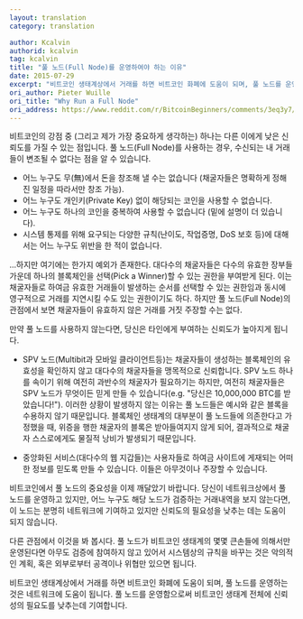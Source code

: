 ```yaml
---
layout: translation
category: translation

author: Kcalvin
authorid: kcalvin
tag: kcalvin
title: "풀 노드(Full Node)를 운영하여야 하는 이유"
date: 2015-07-29
excerpt: "비트코인 생태계상에서 거래를 하면 비트코인 화폐에 도움이 되며, 풀 노드를 운영하는 것은 네트워크에 도움이 됩니다. 풀 노드를 운영함으로써 비트코인 생태계 전체에 신뢰성의 필요도를 낮추는데 기여합니다."
ori_author: Pieter Wuille
ori_title: "Why Run a Full Node"
ori_address: https://www.reddit.com/r/BitcoinBeginners/comments/3eq3y7/full_node_question/ctk4lnd/
---
```


비트코인의 강점 중 (그리고 제가 가장 중요하게 생각하는) 하나는 다른 이에게 낮은 신뢰도를 가질 수 있는 점입니다. 풀 노드(Full Node)를 사용하는 경우, 수신되는 내 거래들이 변조될 수 없다는 점을 알 수 있습니다.

* 어느 누구도 무(無)에서 돈을 창조해 낼 수는 없습니다 (채굴자들은 명확하게 정해진 일정을 따라서만 창조 가능).
* 어느 누구도 개인키(Private Key) 없이 해당되는 코인을 사용할 수 없습니다.
* 어느 누구도 하나의 코인을 중복하여 사용할 수 없습니다 (밑에 설명이 더 있습니다).
* 시스템 통제를 위해 요구되는 다양한 규칙(난이도, 작업증명, DoS 보호 등)에 대해서는 어느 누구도 위반을 한 적이 없습니다.

...하지만 여기에는 한가지 예외가 존재한다. 대다수의 채굴자들은 다수의 유효한 장부들 가운데 하나의 블록체인을 선택(Pick a Winner)할 수 있는 권한을 부여받게 된다. 이는 채굴자들로 하여금 유효한 거래들이 발생하는 순서를 선택할 수 있는 권한임과 동시에 영구적으로 거래를 지연시킬 수도 있는 권한이기도 하다. 하지만 풀 노드(Full Node)의 관점에서 보면 채굴자들이 유효하지 않은 거래를 거짓 주장할 수는 없다.

만약 풀 노드를 사용하지 않는다면, 당신은 타인에게 부여하는 신뢰도가 높아지게 됩니다.

* SPV 노드(Multibit과 모바일 클라이언트등)는 채굴자들이 생성하는 블록체인의 유효성을 확인하지 않고 대다수의 채굴자들을 맹목적으로 신뢰합니다. SPV 노드 하나를 속이기 위해 여전히 과반수의 채굴자가 필요하기는 하지만, 여전히 채굴자들은 SPV 노드가 무엇이든 믿게 만들 수 있습니다(e.g. "당신은 10,000,000 BTC를 받았습니다!"). 이러한 상황이 발생하지 않는 이유는 풀 노드들은 예시와 같은 블록을 수용하지 않기 때문입니다. 블록체인 생태계의 대부분이 풀 노드들에 의존한다고 가정했을 때, 위증을 행한 채굴자의 블록은 받아들여지지 않게 되어, 결과적으로 채굴자 스스로에게도 물질적 낭비가 발생되기 때문입니다.

* 중앙화된 서비스(대다수의 웹 지갑들)는 사용자들로 하여금 사이트에 게재되는 어떠한 정보를 믿도록 만들 수 있습니다. 이들은 아무것이나 주장할 수 있습니다.

비트코인에서 풀 노드의 중요성을 이제 깨달았기 바랍니다. 당신이 네트워크상에서 풀 노드를 운영하고 있지만, 어느 누구도 해당 노드가 검증하는 거래내역을 보지 않는다면, 이 노드는 분명히 네트워크에 기여하고 있지만 신뢰도의 필요성을 낮추는 데는 도움이 되지 않습니다.

다른 관점에서 이것을 봐 봅시다. 풀 노드가 비트코인 생태계의 몇몇 큰손들에 의해서만 운영된다면 아무도 검증에 참여하지 않고 있어서 시스템상의 규칙을 바꾸는 것은 악의적인 계획, 혹은 외부로부터 공격이나 위협만 있으면 됩니다.

비트코인 생태계상에서 거래를 하면 비트코인 화폐에 도움이 되며, 풀 노드를 운영하는 것은 네트워크에 도움이 됩니다. 풀 노드를 운영함으로써 비트코인 생태계 전체에 신뢰성의 필요도를 낮추는데 기여합니다.